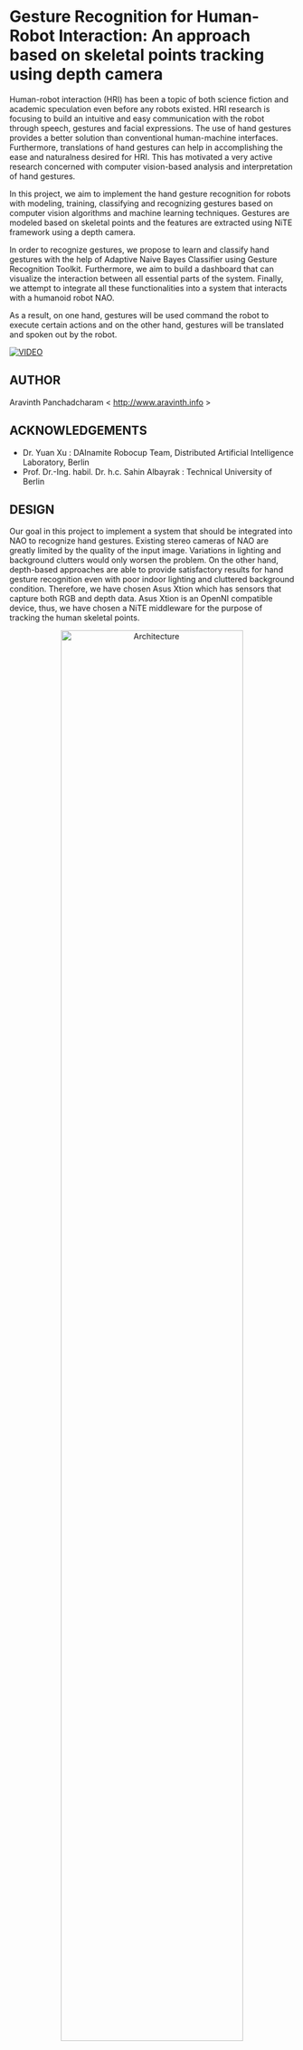Gesture Recognition for Human-Robot Interaction: An approach based on skeletal points tracking using depth camera
===============================================
Human-robot interaction (HRI) has been a topic of both science fiction and academic speculation even before any robots existed. HRI research is focusing to build an intuitive and easy communication with the robot through speech, gestures and facial expressions. The use of hand gestures provides a better solution than conventional human-machine interfaces. Furthermore, translations of hand gestures can help in accomplishing the ease and naturalness desired for HRI. This has motivated a very active research concerned with computer vision-based analysis and interpretation of hand gestures.

In this project, we aim to implement the hand gesture recognition for robots with modeling, training, classifying and recognizing gestures based on computer vision algorithms and machine learning techniques. Gestures are modeled based on skeletal points and the features are extracted using NiTE framework using a depth camera. 

In order to recognize gestures, we propose to learn and classify hand gestures with the help of Adaptive Naive Bayes Classifier using Gesture Recognition Toolkit. Furthermore, we aim to build a dashboard that can visualize the interaction between all essential parts of the system. Finally, we attempt to integrate all these functionalities into a system that interacts with a humanoid robot NAO.

As a result, on one hand, gestures will be used command the robot to execute certain actions and on the other hand, gestures will be translated and spoken out by the robot. 

[![VIDEO](./figure/content/video-embed.png)](https://vimeo.com/133496854 "Click to Watch!")

AUTHOR
--------------------------------------
Aravinth Panchadcharam < http://www.aravinth.info >

ACKNOWLEDGEMENTS
--------------------------------------
- Dr. Yuan Xu : DAInamite Robocup Team, Distributed Artificial Intelligence Laboratory, Berlin
- Prof. Dr.-Ing. habil. Dr. h.c. Sahin Albayrak :  Technical University of Berlin 

DESIGN
--------------------------------------
Our goal in this project to implement a system that should be integrated into NAO to recognize hand gestures. Existing stereo cameras of NAO are greatly limited by the quality of the input image. Variations in lighting and background clutters would only worsen the problem. On the other hand, depth-based approaches are able to provide satisfactory results for hand gesture recognition even with poor indoor lighting and cluttered background condition. Therefore, we have chosen Asus Xtion which has sensors that capture both RGB and depth data. Asus Xtion is an OpenNI compatible device, thus, we have chosen a NiTE middleware for the purpose of tracking the human skeletal points. 

<p align="center">
<img src="./figure/content/hri-architecture.jpg" alt="Architecture" width=80% height=80%/>
</p>

We have chosen Gesture Recognition Toolkit (GRT) to train and predict the 3D skeletal modeled gestures with feature based statistical learning algorithm. Adaptive Naive Bayes Classifier (ANBC) is the supervised machine learning algorithm which is chosen for the purpose of classifying and predicting the hand gestures in real time.

Furthermore, all these interactions must be displayed to visually understand the status of the system. Finally, recognized hand gestures must be translated to robotic actions as following :

- **Gesture-to-Speech**: This action should translate the recognized gestures and it should be spoken out loud using the integrated loudspeaker.
    
- **Gesture-to-Motion**: This action should move the robot from one position to another in the 2 dimensional space. Therefore, each gesture should be assigned to a locomotion task.
    
- **Gesture-to-Gesture**: This action should translate the human hand gesture to a robotic hand gesture by imitating hand gestures of the user. 

The goal should be reached by studying the various solution to this problem and an appropriate design must be chosen. The main challenge is to find a solution that can integrate all these components into a robust system.

Furthermore, this system must be tested and results must be presented clearly. Evaluations must be carried out to demonstrate the effectiveness of the classifier and to validate its potential for real time gesture recognition

BACKGROUND
--------------------------------------
### Aldebaran NAO - Humanoid Robot
- Humanoid Robot from Aldebaran Robotics
- 25 Degrees of Freedom
- Intel Atom @ 1.6 GHz
- 1GB RAM
- 32-bit Gentoo Linux 
- Real-time OS patched
- NAOqi SDK in C++, Python

<p align="center">
<img src="./figure/content/nao-body.jpg" alt="NAO" width=50% height=50%/>
</p>

### Asus Xtion PRO LIVE - Depth Camera
- Infrared depth camera
- 30 frames per second
- RGB video
- VGA (640x480): 30 fps
- QVGA (320x240): 60 fps
- OpenNI compatible
- Light weight
- USB powered

<p align="center">
<img src="./figure/content/xtion.jpg" alt="XTION" width=50% height=50%/>
</p>

### OpenNI 2 and NiTE 2 - Skeleton Tracking Algorithm
- OpenNI 2 - Open Natural Interaction
    - Primesense driver for depth camera
- NiTE 2 - Natural Interaction Technology for End-user
    - OpenNI middleware
    - Human skeleton tracking
    - Hand tracking
    - Gestures detection
    - C++ Library

<p align="center">
<img src="./figure/content/ni-skeleton.jpg" alt="NiTE" width=50% height=50%/>
</p>


### Gesture Recognition Toolkit (GRT)
- Open source C++ library from MIT Media Lab
- Machine Learning toolkit for real time gesture recognition
- Classification and regression algorithms for static and temporal gestures
- Flexible Object Oriented Gesture recognition pipeline with preprocessing, feature extraction, classification, post-processing modules
- Classification Algorithms ANBC, SVM, MinDist, HMM, KNN, DTW

### Adaptive Naive Bayes Classifier (ANBC) - Classification Algorithm
- Based on Bayes Theory
- N-dimensional input classification for basic and complex static gestures recognition
- Gaussian distribution on input stream for real time prediction
- Null rejection region threshold for non-gestures
- Faster learning and prediction algorithm
- Online training

<p align="center">
<img src="./figure/content/alg-anbc.png" alt="ANBC"/>
</p>

IMPLEMENTATION
--------------------------------------
### Gesture Modelling
- Gestures based on skeletal points of left and right hand
- Five static gestures modelled based on traffic police hand signals - Walk, Turn Right, Turn Left, Move Right, Move Left

<p align="center">
<img src="./figure/content/ges-all.png" alt="GESTURES" width=80% height=80%/>
</p>

### NAO Depth Camera Mount
- 3D printed head mount for NAO to hold Asus Xtion
 
<p align="center">
<img src="./figure/content/xtion-mount.jpg" alt="MOUNT" width=32% height=32%/>
<img src="./figure/content/xtion-mount-3d.jpg" alt="3D PRINT" width=15% height=15%/>
</p>

### HRI Module
- Accesses the depth camera via OpenNI 2
- Starts skeleton / hand tracking using NiTE 2
- Starts UDP Server to stream tracked joints to Brain module
- Starts skeleton tracking using “Hands Raise” pose and hand tracking using “WAVE” focus gesture
- When hand reaches the edge of field of view or hand is lost, informs the Brain module
- Developed in C++ using Xcode on Mac OSX
- Built using Clang for Mac OSX and Cmake GCC for 32-bit and 64-bit Linux
- Uses Boost libraries such as Boost.Asio, Log, Thread

<p align="center">
<img src="./figure/content/hri-flow.jpg" alt="HRI" width=50% height=50%/>
</p>

### Brain Module
- Starts UDP client to connect to HRI module
- Starts WebSocket server to broadcast the results to Control Center and Command modules
- Accepts 3 dimensional vector of hand
- In training mode, stores input samples into training dataset for each class
- In prediction mode, trains the classifier with the training data and performs real time prediction on the stream of input samples of left and right hand
- Post-processes the prediction results and triggers output, when the gesture is gesticulated for more than one second
- Developed in C++ using GRT, Boost, websocketpp

<p align="center">
<img src="./figure/content/brain-flow.jpg" alt="BRAIN" width=50% height=50%/>
</p>

### CC Module
- Starts WebSocket client to connect to Brain module
- Acts as the eye of the project to visualize the internal interactions between modules
- Cross compatible app and needs just latest browser
- Renders skeletal joint positions in 3D
- Display prediction results and info messages
- Developed in Javascript using WebStorm IDE on Mac OSX
- Uses WebGL renderer
- Uses libraries such as ThreeJS, RequireJS, jQuery, underscore and native JS websocket
- Can replay from dumped data

<p align="center">
<img src="./figure/content/cc-hand.jpg" alt="CC" width=80% height=80%/>
</p>

### Command Module
- Starts WebSocket client to connect to Brain module
- Uses NAOqi SDK to proxy ALMotion, ALRobotPosture, ALTextToSpeech
- Receives recognized gestures and info messages from Brain module
- Commands NAO to do text-to-speech, locomotion and joint control tasks
- Executes Gesture-to-Speech, Gesture-to-Motion and Gesture-to-Gesture translations
- Developed in Python using PyCharm on Mac OSX
- Completes the hand gesture recognition for Human-robot interaction

RESULTS
--------------------------------------
<p align="center">
<img src="./figure/result/usr-walk.jpg" width=20% height=20%/>
<img src="./figure/result/usr-turn-left.jpg" width=20% height=20%/>
<img src="./figure/result/usr-move-right.jpg" width=20% height=20%/>
</p>
<p align="center">
<img src="./figure/result/nao-gm-walk.jpg" width=20% height=20%/>
<img src="./figure/result/nao-gm-turn-left.jpg" width=20% height=20%/>
<img src="./figure/result/nao-gm-move-right.jpg" width=20% height=20%/>
</p>

EVALUATION
--------------------------------------
### Confusion Matrix - Precision, Recall, F-Measure
<p align="center">
<img src="./figure/result/metrics.jpg" width=70% height=70%/>
</p>

### Classification - Accuracy
<p align="center">
<img src="./figure/result/test-accuracy-anbc.png" width=80% height=80%/>
</p>

### Training Data - Mean Positions 
<p align="center">
<img src="./figure/result/train-all-ges-mean.png" width=80% height=80%/>
</p>

### Training Data - Min-Max Distance
<p align="center">
<img src="./figure/result/train-walk-all.jpg" width=70% height=70%/>
</p>

CONCLUSION & FUTURE WORK
--------------------------------------
- Results show that the implementation achieves the goal by building a robust system for NAO to facilitate human-robot interactions based on skeletal points tracking using depth camera.
- It can be further improved to recognize more static gestures by training more and dynamic gestures by extending it with classifiers such as Dynamic Time Warping or Hidden Markov Model which are readily available in GRT.

